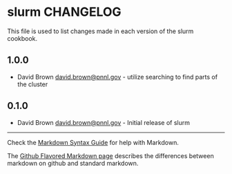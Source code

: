 slurm CHANGELOG
========================

This file is used to list changes made in each version of the slurm cookbook.

1.0.0
-----
- David Brown <david.brown@pnnl.gov> - utilize searching to find parts of the cluster

0.1.0
-----
- David Brown <david.brown@pnnl.gov> - Initial release of slurm

- - -
Check the [Markdown Syntax Guide](http://daringfireball.net/projects/markdown/syntax) for help with Markdown.

The [Github Flavored Markdown page](http://github.github.com/github-flavored-markdown/) describes the differences between markdown on github and standard markdown.
